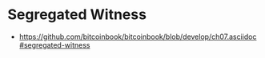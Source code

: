 # Segregated Witness

* https://github.com/bitcoinbook/bitcoinbook/blob/develop/ch07.asciidoc#segregated-witness



